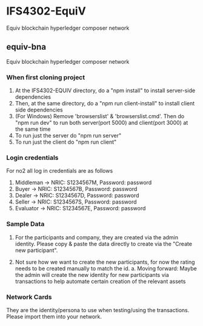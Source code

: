 # IFS4302-EquiV
Equiv blockchain hyperledger composer network

## equiv-bna
Equiv blockchain hyperledger composer network

### When first cloning project
1. At the IFS4302-EQUIV directory, do a "npm install" to install server-side dependencies
2. Then, at the same directory, do a "npm run client-install" to install client side dependencies
3. (For Windows) Remove 'browserslist' & 'browserslist.cmd'. Then do "npm run dev" to run both server(port 5000) and client(port 3000) at the same time
4. To run just the server do "npm run server"
5. To run just the client do "npm run client"

### Login credentials
For no2 all log in credentials are as follows
1. Middleman -> NRIC: S1234567M, Password: password
2. Buyer -> NRIC: S1234567B, Password: password
3. Dealer -> NRIC: S1234567D, Password: password
4. Seller -> NRIC: S1234567S, Password: password
5. Evaluator -> NRIC: S1234567E, Password: password

### Sample Data
1. For the participants and company, they are created via the admin identity. Please copy & paste the data directly to create via the "Create new participant".

2. Not sure how we want to create the new participants, for now the rating needs to be created manually to match the id.
  a. Moving forward: Maybe the admin will create the new identity for new participants via transactions to help automate certain creation of the relevant assets

### Network Cards
They are the identity/persona to use when testing/using the transactions. Please import them into your network.

